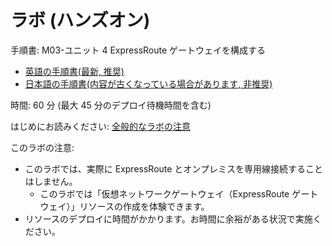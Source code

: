 # ラボ (ハンズオン)

手順書: M03-ユニット 4 ExpressRoute ゲートウェイを構成する

- [英語の手順書(最新, 推奨)](https://github.com/MicrosoftLearning/AZ-700-Designing-and-Implementing-Microsoft-Azure-Networking-Solutions/blob/master/Instructions/Exercises/M03-Unit%204%20Configure%20an%20ExpressRoute%20Gateway.md)
- [日本語の手順書(内容が古くなっている場合があります, 非推奨)](https://github.com/MicrosoftLearning/AZ-700-Designing-and-Implementing-Microsoft-Azure-Networking-Solutions.ja-jp/blob/main/Instructions/Exercises/M03-Unit%204%20Configure%20an%20ExpressRoute%20Gateway.md)


時間: 60 分 (最大 45 分のデプロイ待機時間を含む)

はじめにお読みください: [全般的なラボの注意](lab.md)

このラボの注意:
- このラボでは、実際に ExpressRoute とオンプレミスを専用線接続することはしません。
  - このラボでは「仮想ネットワークゲートウェイ（ExpressRoute ゲートウェイ）」リソースの作成を体験できます。
- リソースのデプロイに時間がかかります。お時間に余裕がある状況で実施ください。
